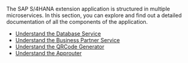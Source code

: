 
The SAP S/4HANA extension application is structured in multiple microservices. In this section, you can explore and find out a detailed documentation of all the components of the application.

- [Understand the Database Service](./db-service/README.md)
- [Understand the Business Partner Service](./bp-service/README.md)
- [Understand the QRCode Generator](./qrcodegenerator/README.md)
- [Understand the Approuter](./approuter/README.md)
